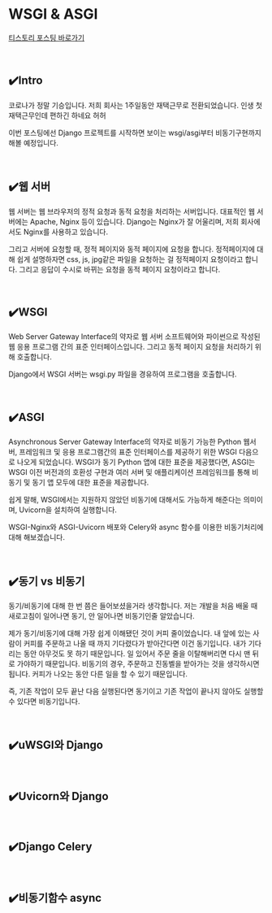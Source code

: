 # WSGI & ASGI

[티스토리 포스팅 바로가기](https://kyleeee.tistory.com/entry/TIL20-WSGI-ASGI)

<br>


## ✔️Intro

코로나가 정말 기승입니다. 저희 회사는 1주일동안 재택근무로 전환되었습니다. 인생 첫 재택근무인데 편하긴 하네요 허허

이번 포스팅에선 Django 프로젝트를 시작하면 보이는 wsgi/asgi부터 비동기구현까지 해볼 예정입니다.

<br>

## ✔️웹 서버

웹 서버는 웹 브라우저의 정적 요청과 동적 요청을 처리하는 서버입니다. 대표적인 웹 서버에는 Apache, Nginx 등이 있습니다. Django는 Nginx가 잘 어울리며, 저희 회사에서도 Nginx를 사용하고 있습니다. 

그리고 서버에 요청할 때, 정적 페이지와 동적 페이지에 요청을 합니다. 정적페이지에 대해 쉽게 설명하자면 css, js, jpg같은 파일을 요청하는 걸 정적페이지 요청이라고 합니다. 그리고 응답이 수시로 바뀌는 요청을 동적 페이지 요청이라고 합니다.

<br>

## ✔️WSGI

Web Server Gateway Interface의 약자로 웹 서버 소프트웨어와 파이썬으로 작성된 웹 응용 프로그램 간의 표준 인터페이스입니다. 그리고 동적 페이지 요청을 처리하기 위해 호출합니다. 

Django에서 WSGI 서버는 wsgi.py 파일을 경유하여 프로그램을 호출합니다.

<br>

## ✔️ASGI

Asynchronous Server Gateway Interface의 약자로 비동기 가능한 Python 웹서버, 프레임워크 및 응용 프로그램간의 표준 인터페이스를 제공하기 위한 WSGI 다음으로 나오게 되었습니다. WSGI가 동기 Python 앱에 대한 표준을 제공했다면, ASGI는 WSGI 이전 버전과의 호환성 구현과 여러 서버 및 애플리케이션 프레임워크를 통해 비동기 및 동기 앱 모두에 대한 표준을 제공합니다. 

쉽게 말해, WSGI에서는 지원하지 않았던 비동기에 대해서도 가능하게 해준다는 의미이며, Uvicorn을 설치하여 실행합니다.

WSGI-Nginx와 ASGI-Uvicorn 배포와 Celery와 async 함수를 이용한 비동기처리에 대해 해보겠습니다.

<br>

## ✔️동기 vs 비동기

동기/비동기에 대해 한 번 쯤은 들어보셨을거라 생각합니다. 저는 개발을 처음 배울 때 새로고침이 일어나면 동기, 안 일어나면 비동기인줄 알았습니다.

제가 동기/비동기에 대해 가장 쉽게 이해됐던 것이 커피 줄이었습니다. 내 앞에 있는 사람이 커피를 주문하고 나올 때 까지 기다렸다가 받아간다면 이건 동기입니다. 내가 기다리는 동안 아무것도 못 하기 때문입니다. 일 있어서 주문 줄을 이탈해버리면 다시 맨 뒤로 가야하기 때문입니다. 비동기의 경우, 주문하고 진동벨을 받아가는 것을 생각하시면 됩니다. 커피가 나오는 동안 다른 일을 할 수 있기 때문입니다.

즉, 기존 작업이 모두 끝난 다음 실행된다면 동기이고 기존 작업이 끝나지 않아도 실행할 수 있다면 비동기입니다.

<br>

## ✔️uWSGI와 Django


<br>

## ✔️Uvicorn와 Django

<br>

## ✔️Django Celery

<br>

## ✔️비동기함수 async
